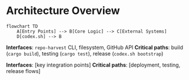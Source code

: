 # Architecture Overview
```mermaid
flowchart TD
    A[Entry Points] --> B[Core Logic] --> C[External Systems]
    D[codex.sh] --> B
```

**Interfaces**: `repo-harvest` CLI, filesystem, GitHub API
**Critical paths**: build (`cargo build`), testing (`cargo test`), release (`codex.sh bootstrap`)

**Interfaces**: [key integration points]
**Critical paths**: [deployment, testing, release flows]


